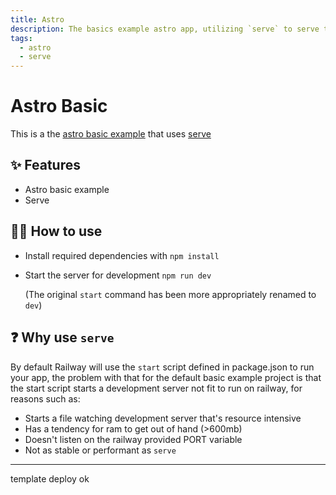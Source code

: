 ```yaml
---
title: Astro
description: The basics example astro app, utilizing `serve` to serve the built app
tags:
  - astro
  - serve
---
```


# Astro Basic

This is a the [astro basic example](https://github.com/withastro/astro/tree/main/examples/basics) that uses [serve](https://www.npmjs.com/package/serve)


## ✨ Features

- Astro basic example
- Serve

## 💁‍♀️ How to use

- Install required dependencies with `npm install`
- Start the server for development `npm run dev`

    (The original `start` command has been more appropriately renamed to `dev`)

## ❓ Why use `serve`

By default Railway will use the `start` script defined in package.json to run your app, the problem with that for the default basic example project is that the start script starts a development server
not fit to run on railway, for reasons such as:

 - Starts a file watching development server that's resource intensive
 - Has a tendency for ram to get out of hand (>600mb)
 - Doesn't listen on the railway provided PORT variable
 - Not as stable or performant as `serve`


 ---
 template deploy ok
 